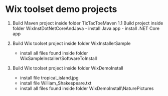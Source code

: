# Wix toolset demo projects

1. Build Maven project inside folder TicTacToeMaven
   1.1 Build project inside folder WixInstDotNetCoreAndJava - install Java app - install .NET Core app

2. Build Wix toolset project inside folder WixInstallerSample

   - install all files found inside folder WixSampleInstaller\SoftwareToInstall

3. Build Wix toolset project inside folder WixDemoInstall
   - install file tropical_island.jpg
   - install file William_Shakespeare.txt
   - install all files found inside folder WixDemoInstall\NaturePictures
